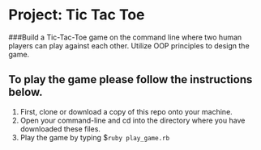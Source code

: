 # Project: Tic Tac Toe

###Build a Tic-Tac-Toe game on the command line where two human players can play against each other. Utilize OOP principles to design the game. 

## To play the game please follow the instructions below. 
1. First, clone or download a copy of this repo onto your machine. 
2. Open your command-line and cd into the directory where you have downloaded these files.
3. Play the game by typing $`ruby play_game.rb` 